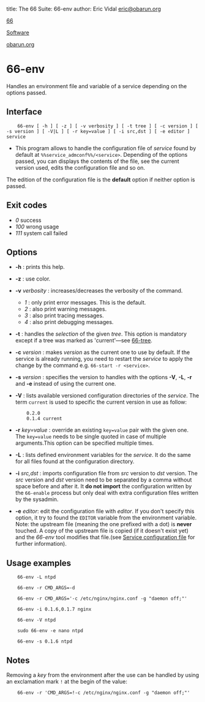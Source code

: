 title: The 66 Suite: 66-env
author: Eric Vidal <eric@obarun.org>

[66](index.html)

[Software](https://web.obarun.org/software)

[obarun.org](https://web.obarun.org)

# 66-env

Handles an environment file and variable of a service depending on the options passed.

## Interface

```
    66-env [ -h ] [ -z ] [ -v verbosity ] [ -t tree ] [ -c version ] [ -s version ] [ -V|L ] [ -r key=value ] [ -i src,dst ] [ -e editor ] service
```

- This program allows to handle the configuration file of *service* found by default at `%%service_admconf%%/<service>`. Depending of the options passed, you can displays the contents of the file, see the current version used, edits the configuration file and so on.

The edition of the configuration file is the **default** option if neither option is passed.

## Exit codes

- *0* success
- *100* wrong usage
- *111* system call failed

## Options

- **-h** : prints this help.

- **-z** : use color.

- **-v** *verbosity* : increases/decreases the verbosity of the command.
    * *1* : only print error messages. This is the default.
    * *2* : also print warning messages.
    * *3* : also print tracing messages.
    * *4* : also print debugging messages.

- **-t** : handles the *selection* of the given *tree*. This option is mandatory except if a tree was marked as 'current'—see [66-tree](66-tree.html).

- **-c** *version* : makes *version* as the current one to use by default. If the service is already running, you need to restart the *service* to apply the change by the command e.g. `66-start -r <service>`.

- **-s** *version* : specifies the version to handles with the options **-V**, **-L**, **-r** and **-e** instead of using the current one.

- **-V** : lists available versioned configuration directories of the *service*. The term `current` is used to specific the current version in use as follow:

    ````
        0.2.0
        0.1.4 current
    ````
- **-r** *key=value* : override an existing `key=value` pair with the given one. The `key=value` needs to be single quoted in case of multiple arguments.This option can be specified multiple times.

- **-L** : lists defined environment variables for the *service*. It do the same for all files found at the configuration directory.

- **-i** *src,dst* : imports configuration file from *src* version to *dst* version. The *src* version and *dst* version need to be separated by a comma without space before and after it. It **do not import** the configuration written by the `66-enable` process but only deal with extra configuration files written by the sysadmin.

- **-e** *editor*: edit the configuration file with *editor*. If you don't specify this option, it try to found the `EDITOR` variable from the environment variable. Note: the upstream file (meaning the one prefixed with a dot) is **never** touched. A copy of the upstream file is copied (if it doesn't exist yet) and the *66-env* tool modifies that file.(see [Service configuration file](service-configuration-file) for further information).

## Usage examples

```
    66-env -L ntpd

    66-env -r CMD_ARGS=-d

    66-env -r CMD_ARGS='-c /etc/nginx/nginx.conf -g "daemon off;"'

    66-env -i 0.1.6,0.1.7 nginx

    66-env -V ntpd

    sudo 66-env -e nano ntpd

    66-env -s 0.1.6 ntpd
```

## Notes

Removing a *key* from the environment after the use can be handled by using an exclamation mark `!` at the begin of the value:

```
    66-env -r 'CMD_ARGS=!-c /etc/nginx/nginx.conf -g "daemon off;"'
```

